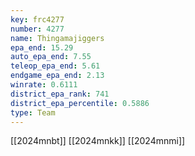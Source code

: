 ```yaml
---
key: frc4277
number: 4277
name: Thingamajiggers
epa_end: 15.29
auto_epa_end: 7.55
teleop_epa_end: 5.61
endgame_epa_end: 2.13
winrate: 0.6111
district_epa_rank: 741
district_epa_percentile: 0.5886
type: Team
---
```

[[2024mnbt]]
[[2024mnkk]]
[[2024mnmi]]
